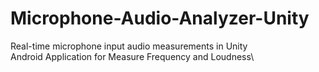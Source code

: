 # Microphone-Audio-Analyzer-Unity
Real-time microphone input audio measurements in Unity\
Android Application for Measure Frequency and Loudness\
